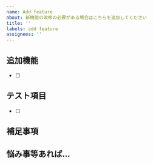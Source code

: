 ```yaml
---
name: Add feature
about: 新機能の改修の必要がある場合はこちらを追加してください
title: ''
labels: add feature
assignees: ''
---
```


## 追加機能

- [ ]

## テスト項目

- [ ]

## 補足事項

## 悩み事等あれば…
